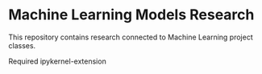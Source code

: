 # Machine Learning Models Research

This repository contains research connected to Machine Learning project classes.

Required ipykernel-extension